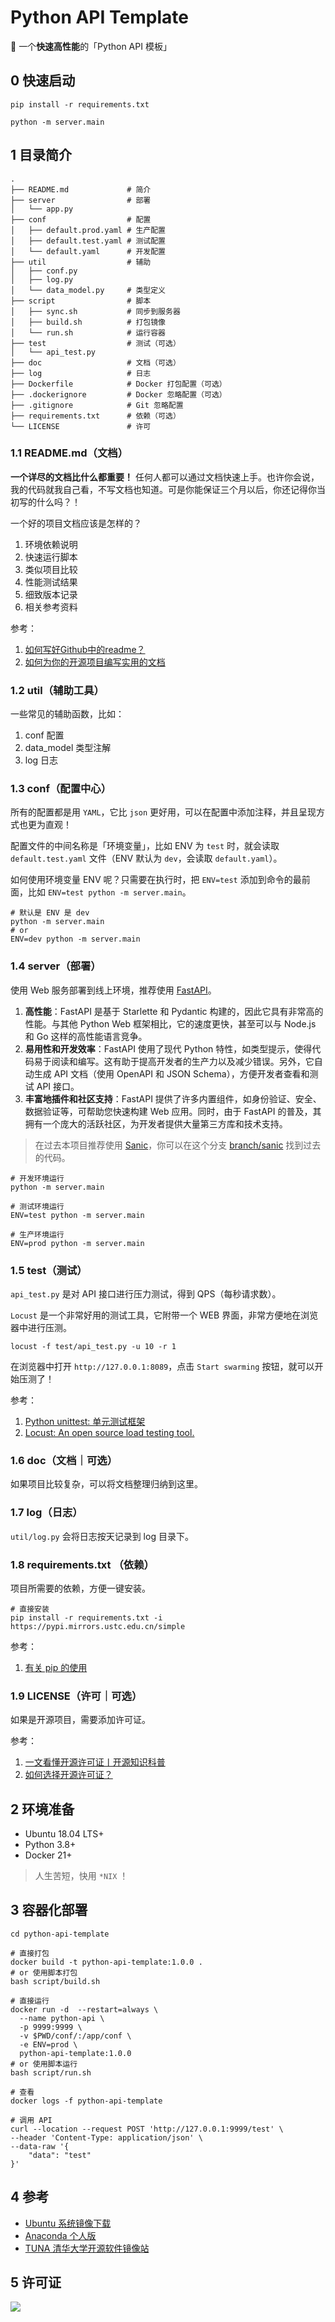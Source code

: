 # Python API Template

🐍 一个**快速高性能**的「Python API 模板」

## 0 快速启动

```shell
pip install -r requirements.txt

python -m server.main
```

## 1 目录简介

```
.
├── README.md             # 简介
├── server                # 部署
│   └── app.py
├── conf                  # 配置
│   ├── default.prod.yaml # 生产配置
│   ├── default.test.yaml # 测试配置
│   └── default.yaml      # 开发配置
├── util                  # 辅助
│   ├── conf.py
│   ├── log.py
│   └── data_model.py     # 类型定义
├── script                # 脚本
│   ├── sync.sh           # 同步到服务器
│   ├── build.sh          # 打包镜像
│   └── run.sh            # 运行容器
├── test                  # 测试（可选）
│   └── api_test.py
├── doc                   # 文档（可选）
├── log                   # 日志
├── Dockerfile            # Docker 打包配置（可选）
├── .dockerignore         # Docker 忽略配置（可选）
├── .gitignore            # Git 忽略配置
├── requirements.txt      # 依赖（可选）
└── LICENSE               # 许可
```

### 1.1 README.md（文档）

**一个详尽的文档比什么都重要！** 任何人都可以通过文档快速上手。也许你会说，我的代码就我自己看，不写文档也知道。可是你能保证三个月以后，你还记得你当初写的什么吗？！

一个好的项目文档应该是怎样的？

1. 环境依赖说明
2. 快速运行脚本
3. 类似项目比较
4. 性能测试结果
5. 细致版本记录
6. 相关参考资料

参考：

1. [如何写好Github中的readme？](https://www.zhihu.com/question/29100816)
2. [如何为你的开源项目编写实用的文档](https://zhuanlan.zhihu.com/p/120399648)

### 1.2 util（辅助工具）

一些常见的辅助函数，比如：

1. conf 配置
2. data_model 类型注解
3. log 日志

### 1.3 conf（配置中心）

所有的配置都是用 `YAML`，它比 `json` 更好用，可以在配置中添加注释，并且呈现方式也更为直观！

配置文件的中间名称是「环境变量」，比如 ENV 为 `test` 时，就会读取 `default.test.yaml` 文件（ENV 默认为 `dev`，会读取 `default.yaml`）。

如何使用环境变量 ENV 呢？只需要在执行时，把 `ENV=test` 添加到命令的最前面，比如 `ENV=test python -m server.main`。

```shell
# 默认是 ENV 是 dev
python -m server.main
# or
ENV=dev python -m server.main
```

### 1.4 server（部署）

使用 Web 服务部署到线上环境，推荐使用 [FastAPI](https://fastapi.tiangolo.com/zh/)。

1. **高性能**：FastAPI 是基于 Starlette 和 Pydantic 构建的，因此它具有非常高的性能。与其他 Python Web 框架相比，它的速度更快，甚至可以与 Node.js 和 Go 这样的高性能语言竞争。
2. **易用性和开发效率**：FastAPI 使用了现代 Python 特性，如类型提示，使得代码易于阅读和编写。这有助于提高开发者的生产力以及减少错误。另外，它自动生成 API 文档（使用 OpenAPI 和 JSON Schema），方便开发者查看和测试 API 接口。
3. **丰富地插件和社区支持**：FastAPI 提供了许多内置组件，如身份验证、安全、数据验证等，可帮助您快速构建 Web 应用。同时，由于 FastAPI 的普及，其拥有一个庞大的活跃社区，为开发者提供大量第三方库和技术支持。

> 在过去本项目推荐使用 [Sanic](https://sanic.dev/zh/)，你可以在这个分支 [branch/sanic](https://github.com/Ailln/python-api-template/tree/sanic) 找到过去的代码。

```shell
# 开发环境运行
python -m server.main

# 测试环境运行
ENV=test python -m server.main

# 生产环境运行
ENV=prod python -m server.main
```

### 1.5 test（测试）

`api_test.py` 是对 API 接口进行压力测试，得到 QPS（每秒请求数）。

`Locust` 是一个非常好用的测试工具，它附带一个 WEB 界面，非常方便地在浏览器中进行压测。

```shell
locust -f test/api_test.py -u 10 -r 1
```

在浏览器中打开 `http://127.0.0.1:8089`，点击 `Start swarming` 按钮，就可以开始压测了！

参考：
1. [Python unittest: 单元测试框架](https://docs.python.org/zh-cn/3/library/unittest.html)
2. [Locust: An open source load testing tool.](https://locust.io)

### 1.6 doc（文档｜可选）

如果项目比较复杂，可以将文档整理归纳到这里。

### 1.7 log（日志）

`util/log.py` 会将日志按天记录到 log 目录下。

### 1.8 requirements.txt （依赖）

项目所需要的依赖，方便一键安装。

```shell
# 直接安装
pip install -r requirements.txt -i https://pypi.mirrors.ustc.edu.cn/simple
```

参考：

1. [有关 pip 的使用](https://www.v2ai.cn/2019/12/20/python/7-pip/)

### 1.9 LICENSE（许可｜可选）

如果是开源项目，需要添加许可证。

参考：

1. [一文看懂开源许可证丨开源知识科普](https://pingcap.com/zh/blog/introduction-of-open-source-license)
2. [如何选择开源许可证？](https://www.ruanyifeng.com/blog/2011/05/how_to_choose_free_software_licenses.html)

## 2 环境准备

- Ubuntu 18.04 LTS+
- Python 3.8+
- Docker 21+

> 人生苦短，快用 `*NIX` ！

## 3 容器化部署

```shell
cd python-api-template

# 直接打包
docker build -t python-api-template:1.0.0 .
# or 使用脚本打包
bash script/build.sh

# 直接运行
docker run -d  --restart=always \
  --name python-api \
  -p 9999:9999 \
  -v $PWD/conf/:/app/conf \
  -e ENV=prod \
  python-api-template:1.0.0
# or 使用脚本运行
bash script/run.sh

# 查看
docker logs -f python-api-template

# 调用 API
curl --location --request POST 'http://127.0.0.1:9999/test' \
--header 'Content-Type: application/json' \
--data-raw '{
    "data": "test"
}'
```

## 4 参考

- [Ubuntu 系统镜像下载](https://cn.ubuntu.com/download)
- [Anaconda 个人版](https://www.anaconda.com/products/individual#)
- [TUNA 清华大学开源软件镜像站](https://mirrors.tuna.tsinghua.edu.cn/)

## 5 许可证

[![](https://award.dovolopor.com?lt=License&rt=MIT&rbc=green)](./LICENSE)
